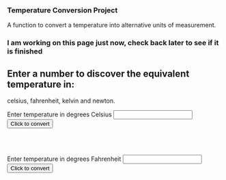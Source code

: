 ### Temperature Conversion Project

A function to convert a temperature into alternative units of measurement.

### I am working on this page just now, check back later to see if it is finished

## Enter a number to discover the equivalent temperature in:
celsius, fahrenheit, kelvin and newton.

Enter temperature in degrees Celsius <input type="number" id="celsius" name="celsius"/> 
<input type="button" onclick="celsiusConverter()" value="Click to convert" />
<div id="theResult"><BR/></div>

<BR/>

Enter temperature in degrees Fahrenheit <input type="number" id="fahrenheit" name="fahrenheit"/> 
<input type="button" onclick="fahrenheitConverter()" value="Click to convert" />
<div id="theAnswer"><BR/></div>

<div id="image"></div>

<script>
function celsiusConverter() {
    let result = "";
    let celsius = Number(document.getElementById("celsius").value);
    console.log(celsius);
    let kelvin = celsius + 273.15;
    let fahrenheit = celsius*(9/5)+32;
    let newton = celsius*(33/100);
    result = `Degrees ${celsius} C, ${Math.round(fahrenheit)} F, ${Math.round(kelvin)} K, ${Math.round(newton)} N`;
    document.getElementById("theResult").innerHTML = result;
    if (celsius >=25) {
    document.getElementById("image").innerHTML = '<img src="hotWeather.jpg" alt="beach weather">';
    }else if (celsius >= 18) {
    document.getElementById("image").innerHTML = '<img src="pleasant.jpg" alt="t-shirts and jeans weather">';
    }else if (celsius >= 10) {
    document.getElementById("image").innerHTML = '<img src="chilly.jpg" alt="coat, hat and scarf weather">';
    }else if (celsius >= 5) {
    document.getElementById("image").innerHTML = '<img src="verycold.jpg" alt="cold weather gear">';
    }else {
    document.getElementById("image").innerHTML = '<img src="snow.jpg" alt="ski gear">';
    };
};

function fahrenheitConverter() {
    let answer = "";
    let f = document.getElementById("fahrenheit").value;
    console.log(f);
    let c = (f-32)*5/9;
    let k = c+273.15;
    let n = c*(33/100);
    answer = `Degrees ${Math.round(c)} C, ${f} F, ${Math.round(k)} K, ${Math.round(n)} N`; 
    document.getElementById("theAnswer").innerHTML = answer;
};
  </script>
